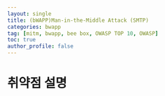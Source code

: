 ```yaml
---
layout: single
title: (bWAPP)Man-in-the-Middle Attack (SMTP)
categories: bwapp
tag: [mitm, bwapp, bee box, OWASP TOP 10, OWASP]
toc: true
author_profile: false
---
```


# 취약점 설명
> 